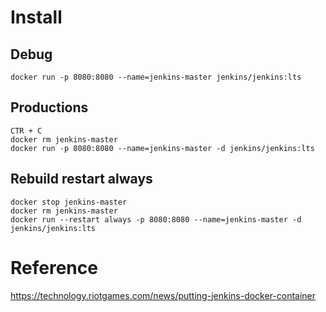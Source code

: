 # Install 
## Debug
```
docker run -p 8080:8080 --name=jenkins-master jenkins/jenkins:lts
```

## Productions
```
CTR + C
docker rm jenkins-master 
docker run -p 8080:8080 --name=jenkins-master -d jenkins/jenkins:lts
```

## Rebuild restart always

```
docker stop jenkins-master
docker rm jenkins-master
docker run --restart always -p 8080:8080 --name=jenkins-master -d jenkins/jenkins:lts

```

# Reference
https://technology.riotgames.com/news/putting-jenkins-docker-container  